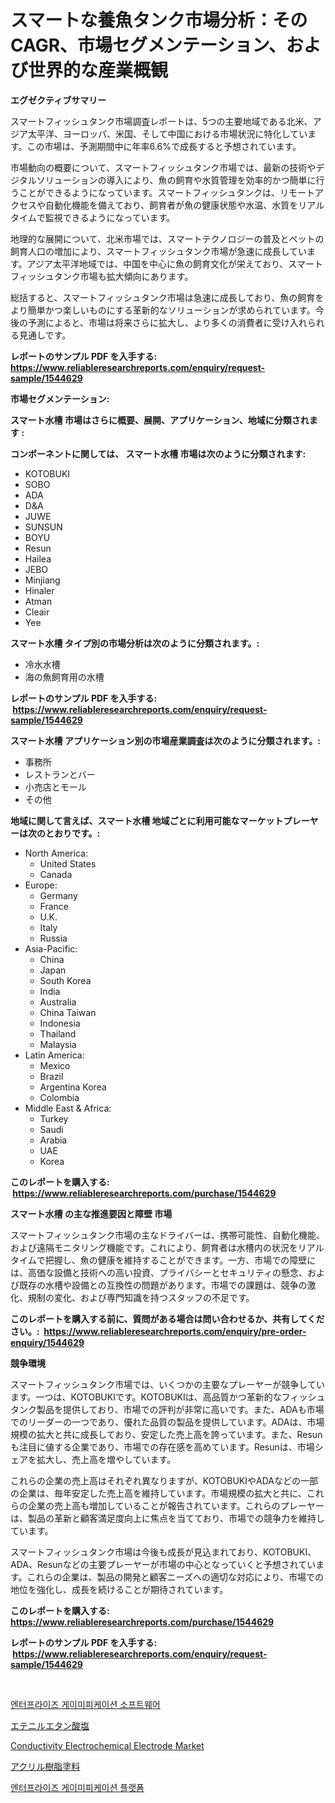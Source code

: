 <p><h1>スマートな養魚タンク市場分析：そのCAGR、市場セグメンテーション、および世界的な産業概観</h1></p><p><strong>エグゼクティブサマリー</strong></p>
<p><p>スマートフィッシュタンク市場調査レポートは、5つの主要地域である北米、アジア太平洋、ヨーロッパ、米国、そして中国における市場状況に特化しています。この市場は、予測期間中に年率6.6%で成長すると予想されています。</p><p>市場動向の概要について、スマートフィッシュタンク市場では、最新の技術やデジタルソリューションの導入により、魚の飼育や水質管理を効率的かつ簡単に行うことができるようになっています。スマートフィッシュタンクは、リモートアクセスや自動化機能を備えており、飼育者が魚の健康状態や水温、水質をリアルタイムで監視できるようになっています。</p><p>地理的な展開について、北米市場では、スマートテクノロジーの普及とペットの飼育人口の増加により、スマートフィッシュタンク市場が急速に成長しています。アジア太平洋地域では、中国を中心に魚の飼育文化が栄えており、スマートフィッシュタンク市場も拡大傾向にあります。</p><p>総括すると、スマートフィッシュタンク市場は急速に成長しており、魚の飼育をより簡単かつ楽しいものにする革新的なソリューションが求められています。今後の予測によると、市場は将来さらに拡大し、より多くの消費者に受け入れられる見通しです。</p></p>
<p><strong>レポートのサンプル PDF を入手する: <a href="https://www.reliableresearchreports.com/enquiry/request-sample/1544629">https://www.reliableresearchreports.com/enquiry/request-sample/1544629</a></strong></p>
<p><strong>市場セグメンテーション:</strong></p>
<p><strong> スマート水槽 市場はさらに概要、展開、アプリケーション、地域に分類されます :</strong></p>
<p><strong>コンポーネントに関しては、 スマート水槽 市場は次のように分類されます: &nbsp;</strong></p>
<p><ul><li>KOTOBUKI</li><li>SOBO</li><li>ADA</li><li>D&A</li><li>JUWE</li><li>SUNSUN</li><li>BOYU</li><li>Resun</li><li>Hailea</li><li>JEBO</li><li>Minjiang</li><li>Hinaler</li><li>Atman</li><li>Cleair</li><li>Yee</li></ul></p>
<p><strong> スマート水槽 タイプ別の市場分析は次のように分類されます。:</strong></p>
<p><ul><li>冷水水槽</li><li>海の魚飼育用の水槽</li></ul></p>
<p><strong>レポートのサンプル PDF を入手する: &nbsp;<a href="https://www.reliableresearchreports.com/enquiry/request-sample/1544629">https://www.reliableresearchreports.com/enquiry/request-sample/1544629</a></strong></p>
<p><strong> スマート水槽 アプリケーション別の市場産業調査は次のように分類されます。:</strong></p>
<p><ul><li>事務所</li><li>レストランとバー</li><li>小売店とモール</li><li>その他</li></ul></p>
<p><strong>地域に関して言えば、スマート水槽 地域ごとに利用可能なマーケットプレーヤーは次のとおりです。:</strong></p>
<p><ul>
    <li>
        North America:
        <ul>
            <li>United States</li>
            <li>Canada</li>
        </ul>
    </li>
    <li>
        Europe:
        <ul>
            <li>Germany</li>
            <li>France</li>
            <li>U.K.</li>
            <li>Italy</li>
            <li>Russia</li>
        </ul>
    </li>
    <li>
        Asia-Pacific:
        <ul>
            <li>China</li>
            <li>Japan</li>
            <li>South Korea</li>
            <li>India</li>
            <li>Australia</li>
            <li>China Taiwan</li>
            <li>Indonesia</li>
            <li>Thailand</li>
            <li>Malaysia</li>
        </ul>
    </li>
    <li>
        Latin America:
        <ul>
            <li>Mexico</li>
            <li>Brazil</li>
            <li>Argentina Korea</li>
            <li>Colombia</li>
        </ul>
    </li>
    <li>
        Middle East & Africa:
        <ul>
            <li>Turkey</li>
            <li>Saudi</li>
            <li>Arabia</li>
            <li>UAE</li>
            <li>Korea</li>
        </ul>
    </li>
    </ul></p>
<p><strong>このレポートを購入する: &nbsp;<a href="https://www.reliableresearchreports.com/purchase/1544629">https://www.reliableresearchreports.com/purchase/1544629</a></strong></p>
<p><strong>スマート水槽 の主な推進要因と障壁 市場</strong></p>
<p><p>スマートフィッシュタンク市場の主なドライバーは、携帯可能性、自動化機能、および遠隔モニタリング機能です。これにより、飼育者は水槽内の状況をリアルタイムで把握し、魚の健康を維持することができます。一方、市場での障壁には、高価な設備と技術への高い投資、プライバシーとセキュリティの懸念、および既存の水槽や設備との互換性の問題があります。市場での課題は、競争の激化、規制の変化、および専門知識を持つスタッフの不足です。</p></p>
<p><strong>このレポートを購入する前に、質問がある場合は問い合わせるか、共有してください。:&nbsp; <a href="https://www.reliableresearchreports.com/enquiry/pre-order-enquiry/1544629">https://www.reliableresearchreports.com/enquiry/pre-order-enquiry/1544629</a></strong></p>
<p><strong>競争環境</strong></p>
<p><p>スマートフィッシュタンク市場では、いくつかの主要なプレーヤーが競争しています。一つは、KOTOBUKIです。KOTOBUKIは、高品質かつ革新的なフィッシュタンク製品を提供しており、市場での評判が非常に高いです。また、ADAも市場でのリーダーの一つであり、優れた品質の製品を提供しています。ADAは、市場規模の拡大と共に成長しており、安定した売上高を誇っています。また、Resunも注目に値する企業であり、市場での存在感を高めています。Resunは、市場シェアを拡大し、売上高を増やしています。</p><p>これらの企業の売上高はそれぞれ異なりますが、KOTOBUKIやADAなどの一部の企業は、毎年安定した売上高を維持しています。市場規模の拡大と共に、これらの企業の売上高も増加していることが報告されています。これらのプレーヤーは、製品の革新と顧客満足度向上に焦点を当てており、市場での競争力を維持しています。</p><p>スマートフィッシュタンク市場は今後も成長が見込まれており、KOTOBUKI、ADA、Resunなどの主要プレーヤーが市場の中心となっていくと予想されています。これらの企業は、製品の開発と顧客ニーズへの適切な対応により、市場での地位を強化し、成長を続けることが期待されています。</p></p>
<p><strong>このレポートを購入する: &nbsp; <a href="https://www.reliableresearchreports.com/purchase/1544629">https://www.reliableresearchreports.com/purchase/1544629</a></strong></p>
<p><strong>レポートのサンプル PDF を入手する: &nbsp;<a href="https://www.reliableresearchreports.com/enquiry/request-sample/1544629">https://www.reliableresearchreports.com/enquiry/request-sample/1544629</a></strong><strong></strong></p>
<p>&nbsp;</p>
<p><p><a href="https://github.com/vsoq0zknh59/Market-Research-Report-List-1/blob/main/347729812552.md">엔터프라이즈 게이미피케이션 소프트웨어</a></p><p><a href="https://github.com/bevdtkn4419963/Market-Research-Report-List-1/blob/main/575463113644.md">エテニルエタン酸塩</a></p><p><a href="https://github.com/prosalinda88/Market-Research-Report-List-3/blob/main/conductivity-electrochemical-electrode-market.md">Conductivity Electrochemical Electrode Market</a></p><p><a href="https://github.com/MosesSpinka1914/Market-Research-Report-List-1/blob/main/716154713645.md">アクリル樹脂塗料</a></p><p><a href="https://github.com/Tristiarton768456/Market-Research-Report-List-1/blob/main/874432812553.md">엔터프라이즈 게이미피케이션 플랫폼</a></p></p>
